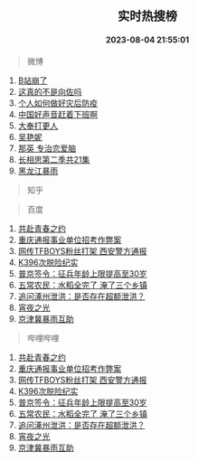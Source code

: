 <div align="center"><h2>实时热搜榜</h2><h4>2023-08-04 21:55:01</h4></div>

> 微博  

1. [B站崩了](https://s.weibo.com/weibo?q=B%E7%AB%99%E5%B4%A9%E4%BA%86&t=31&band_rank=1&Refer=top)<br />
2. [这真的不是向佐吗](https://s.weibo.com/weibo?q=%23%E8%BF%99%E7%9C%9F%E7%9A%84%E4%B8%8D%E6%98%AF%E5%90%91%E4%BD%90%E5%90%97%23&t=31&band_rank=2&Refer=top)<br />
3. [个人如何做好灾后防疫](https://s.weibo.com/weibo?q=%23%E4%B8%AA%E4%BA%BA%E5%A6%82%E4%BD%95%E5%81%9A%E5%A5%BD%E7%81%BE%E5%90%8E%E9%98%B2%E7%96%AB%23&t=31&band_rank=3&Refer=top)<br />
4. [中国好声音赶着下班啊](https://s.weibo.com/weibo?q=%E4%B8%AD%E5%9B%BD%E5%A5%BD%E5%A3%B0%E9%9F%B3%E8%B5%B6%E7%9D%80%E4%B8%8B%E7%8F%AD%E5%95%8A&t=31&band_rank=4&Refer=top)<br />
5. [大奉打更人](https://s.weibo.com/weibo?q=%E5%A4%A7%E5%A5%89%E6%89%93%E6%9B%B4%E4%BA%BA&t=31&band_rank=5&Refer=top)<br />
6. [吴艳妮](https://s.weibo.com/weibo?q=%E5%90%B4%E8%89%B3%E5%A6%AE&t=31&band_rank=6&Refer=top)<br />
7. [那英 专治恋爱脑](https://s.weibo.com/weibo?q=%E9%82%A3%E8%8B%B1%20%E4%B8%93%E6%B2%BB%E6%81%8B%E7%88%B1%E8%84%91&t=31&band_rank=7&Refer=top)<br />
8. [长相思第二季共21集](https://s.weibo.com/weibo?q=%23%E9%95%BF%E7%9B%B8%E6%80%9D%E7%AC%AC%E4%BA%8C%E5%AD%A3%E5%85%B121%E9%9B%86%23&t=31&band_rank=8&Refer=top)<br />
9. [黑龙江暴雨](https://s.weibo.com/weibo?q=%E9%BB%91%E9%BE%99%E6%B1%9F%E6%9A%B4%E9%9B%A8&t=31&band_rank=9&Refer=top)<br />

> 知乎  


> 百度  

1. [共赴青春之约](https://www.baidu.com/s?wd=%E5%85%B1%E8%B5%B4%E9%9D%92%E6%98%A5%E4%B9%8B%E7%BA%A6&sa=fyb_news&rsv_dl=fyb_news)<br />
2. [重庆通报事业单位招考作弊案](https://www.baidu.com/s?wd=%E9%87%8D%E5%BA%86%E9%80%9A%E6%8A%A5%E4%BA%8B%E4%B8%9A%E5%8D%95%E4%BD%8D%E6%8B%9B%E8%80%83%E4%BD%9C%E5%BC%8A%E6%A1%88&sa=fyb_news&rsv_dl=fyb_news)<br />
3. [网传TFBOYS粉丝打架 西安警方通报](https://www.baidu.com/s?wd=%E7%BD%91%E4%BC%A0TFBOYS%E7%B2%89%E4%B8%9D%E6%89%93%E6%9E%B6+%E8%A5%BF%E5%AE%89%E8%AD%A6%E6%96%B9%E9%80%9A%E6%8A%A5&sa=fyb_news&rsv_dl=fyb_news)<br />
4. [K396次脱险纪实](https://www.baidu.com/s?wd=K396%E6%AC%A1%E8%84%B1%E9%99%A9%E7%BA%AA%E5%AE%9E&sa=fyb_news&rsv_dl=fyb_news)<br />
5. [普京签令：征兵年龄上限提高至30岁](https://www.baidu.com/s?wd=%E6%99%AE%E4%BA%AC%E7%AD%BE%E4%BB%A4%EF%BC%9A%E5%BE%81%E5%85%B5%E5%B9%B4%E9%BE%84%E4%B8%8A%E9%99%90%E6%8F%90%E9%AB%98%E8%87%B330%E5%B2%81&sa=fyb_news&rsv_dl=fyb_news)<br />
6. [五常农民：水稻全完了 淹了三个乡镇](https://www.baidu.com/s?wd=%E4%BA%94%E5%B8%B8%E5%86%9C%E6%B0%91%EF%BC%9A%E6%B0%B4%E7%A8%BB%E5%85%A8%E5%AE%8C%E4%BA%86+%E6%B7%B9%E4%BA%86%E4%B8%89%E4%B8%AA%E4%B9%A1%E9%95%87&sa=fyb_news&rsv_dl=fyb_news)<br />
7. [追问涿州泄洪：是否存在超额泄洪？](https://www.baidu.com/s?wd=%E8%BF%BD%E9%97%AE%E6%B6%BF%E5%B7%9E%E6%B3%84%E6%B4%AA%EF%BC%9A%E6%98%AF%E5%90%A6%E5%AD%98%E5%9C%A8%E8%B6%85%E9%A2%9D%E6%B3%84%E6%B4%AA%EF%BC%9F&sa=fyb_news&rsv_dl=fyb_news)<br />
8. [宵夜之光](https://www.baidu.com/s?wd=%E5%AE%B5%E5%A4%9C%E4%B9%8B%E5%85%89&sa=fyb_news&rsv_dl=fyb_news)<br />
9. [京津冀暴雨互助](https://www.baidu.com/s?wd=%E4%BA%AC%E6%B4%A5%E5%86%80%E6%9A%B4%E9%9B%A8%E4%BA%92%E5%8A%A9&sa=fyb_news&rsv_dl=fyb_news)<br />

> 哔哩哔哩  

1. [共赴青春之约](https://www.baidu.com/s?wd=%E5%85%B1%E8%B5%B4%E9%9D%92%E6%98%A5%E4%B9%8B%E7%BA%A6&sa=fyb_news&rsv_dl=fyb_news)<br />
2. [重庆通报事业单位招考作弊案](https://www.baidu.com/s?wd=%E9%87%8D%E5%BA%86%E9%80%9A%E6%8A%A5%E4%BA%8B%E4%B8%9A%E5%8D%95%E4%BD%8D%E6%8B%9B%E8%80%83%E4%BD%9C%E5%BC%8A%E6%A1%88&sa=fyb_news&rsv_dl=fyb_news)<br />
3. [网传TFBOYS粉丝打架 西安警方通报](https://www.baidu.com/s?wd=%E7%BD%91%E4%BC%A0TFBOYS%E7%B2%89%E4%B8%9D%E6%89%93%E6%9E%B6+%E8%A5%BF%E5%AE%89%E8%AD%A6%E6%96%B9%E9%80%9A%E6%8A%A5&sa=fyb_news&rsv_dl=fyb_news)<br />
4. [K396次脱险纪实](https://www.baidu.com/s?wd=K396%E6%AC%A1%E8%84%B1%E9%99%A9%E7%BA%AA%E5%AE%9E&sa=fyb_news&rsv_dl=fyb_news)<br />
5. [普京签令：征兵年龄上限提高至30岁](https://www.baidu.com/s?wd=%E6%99%AE%E4%BA%AC%E7%AD%BE%E4%BB%A4%EF%BC%9A%E5%BE%81%E5%85%B5%E5%B9%B4%E9%BE%84%E4%B8%8A%E9%99%90%E6%8F%90%E9%AB%98%E8%87%B330%E5%B2%81&sa=fyb_news&rsv_dl=fyb_news)<br />
6. [五常农民：水稻全完了 淹了三个乡镇](https://www.baidu.com/s?wd=%E4%BA%94%E5%B8%B8%E5%86%9C%E6%B0%91%EF%BC%9A%E6%B0%B4%E7%A8%BB%E5%85%A8%E5%AE%8C%E4%BA%86+%E6%B7%B9%E4%BA%86%E4%B8%89%E4%B8%AA%E4%B9%A1%E9%95%87&sa=fyb_news&rsv_dl=fyb_news)<br />
7. [追问涿州泄洪：是否存在超额泄洪？](https://www.baidu.com/s?wd=%E8%BF%BD%E9%97%AE%E6%B6%BF%E5%B7%9E%E6%B3%84%E6%B4%AA%EF%BC%9A%E6%98%AF%E5%90%A6%E5%AD%98%E5%9C%A8%E8%B6%85%E9%A2%9D%E6%B3%84%E6%B4%AA%EF%BC%9F&sa=fyb_news&rsv_dl=fyb_news)<br />
8. [宵夜之光](https://www.baidu.com/s?wd=%E5%AE%B5%E5%A4%9C%E4%B9%8B%E5%85%89&sa=fyb_news&rsv_dl=fyb_news)<br />
9. [京津冀暴雨互助](https://www.baidu.com/s?wd=%E4%BA%AC%E6%B4%A5%E5%86%80%E6%9A%B4%E9%9B%A8%E4%BA%92%E5%8A%A9&sa=fyb_news&rsv_dl=fyb_news)<br />
